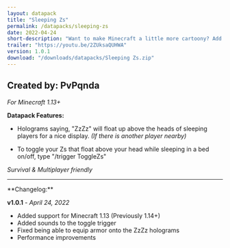 ```yaml
---
layout: datapack
title: "Sleeping Zs"
permalink: /datapacks/sleeping-zs
date: 2022-04-24
short-description: "Want to make Minecraft a little more cartoony? Add Zs to sleeping players!"
trailer: "https://youtu.be/2ZUksaQUHWA"
version: 1.0.1
download: "/downloads/datapacks/Sleeping Zs.zip"
---
```

Created by: PvPqnda
-
*For Minecraft 1.13+*

**Datapack Features:**

- Holograms saying, "ZzZz" will float up above the heads of sleeping players for a nice display. *(If there is another player nearby)*

- To toggle your Zs that float above your head while sleeping in a bed on/off, type "/trigger ToggleZs"

*Survival & Multiplayer friendly*
<hr>
**Changelog:**

**v1.0.1** - *April 24, 2022*

- Added support for Minecraft 1.13 (Previously 1.14+)
- Added sounds to the toggle trigger
- Fixed being able to equip armor onto the ZzZz holograms
- Performance improvements